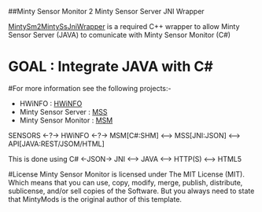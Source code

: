 ##Minty Sensor Monitor 2 Minty Sensor Server JNI Wrapper

[MintySm2MintySsJniWrapper](https://github.com/MintyMods/MintySm2MintySsJniWrapper) is a required C++ wrapper to allow Minty Sensor Server (JAVA) to comunicate with Minty Sensor Monitor (C#) 

# GOAL : Integrate JAVA with C# 

#For more information see the following projects:-
   * HWiNFO : [HWiNFO](https://www.hwinfo.com) 
   * Minty Sensor Server : [MSS](https://github.com/MintyMods/MintySS)
   * Minty Sensor Monitor : [MSM](https://github.com/MintyMods/MintySM)

SENSORS <-?-> HWiNFO <-?-> MSM[C#:SHM] <--> MSS[JNI:JSON] <--> API[JAVA:REST/JSOM/HTML]

This is done using C# <-JSON-> JNI <--> JAVA <--> HTTP(S) <--> HTML5

#License
Minty Sensor Monitor is licensed under The MIT License (MIT). Which means that you can use, copy, modify, merge, publish, distribute, sublicense, and/or sell copies of the Software. But you always need to state that MintyMods is the original author of this template.
